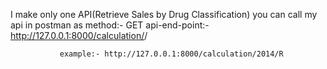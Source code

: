 I make only one API(Retrieve Sales by Drug Classification) you can call my api in postman as
method:- GET
api-end-point:- http://127.0.0.1:8000/calculation/<Year>/<Drugtype>

               example:- http://127.0.0.1:8000/calculation/2014/R
